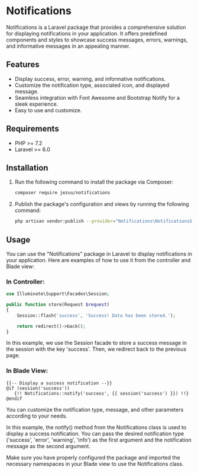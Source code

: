 # Notifications

Notifications is a Laravel package that provides a comprehensive solution for displaying notifications in your application. It offers predefined components and styles to showcase success messages, errors, warnings, and informative messages in an appealing manner.

## Features

- Display success, error, warning, and informative notifications.
- Customize the notification type, associated icon, and displayed message.
- Seamless integration with Font Awesome and Bootstrap Notify for a sleek experience.
- Easy to use and customize.

## Requirements

- PHP >= 7.2
- Laravel >= 6.0

## Installation

1. Run the following command to install the package via Composer:

   ```bash
   composer require jezuu/notifications
   ```
   
2. Publish the package's configuration and views by running the following command:

   ```bash
   php artisan vendor:publish --provider="Notifications\NotificationsServiceProvider"
   ```
   
## Usage

You can use the "Notifications" package in Laravel to display notifications in your application. Here are examples of how to use it from the controller and Blade view:

### In Controller:

```php
use Illuminate\Support\Facades\Session;

public function store(Request $request)
{
    Session::flash('success', 'Success! Data has been stored.');

    return redirect()->back();
}
```
In this example, we use the Session facade to store a success message in the session with the key 'success'. Then, we redirect back to the previous page.

### In Blade View:

```blade
{{-- Display a success notification --}}
@if (session('success'))
   {!! Notifications::notify('success', {{ session('success') }}) !!}
@endif
```

You can customize the notification type, message, and other parameters according to your needs.

In this example, the notify() method from the Notifications class is used to display a success notification. You can pass the desired notification type ('success', 'error', 'warning', 'info') as the first argument and the notification message as the second argument.

Make sure you have properly configured the package and imported the necessary namespaces in your Blade view to use the Notifications class.
